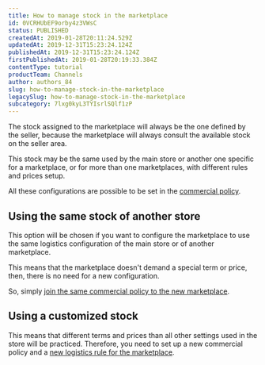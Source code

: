 ```yaml
---
title: How to manage stock in the marketplace
id: 0VCRHUbEF9orby4z3VWsC
status: PUBLISHED
createdAt: 2019-01-28T20:11:24.529Z
updatedAt: 2019-12-31T15:23:24.124Z
publishedAt: 2019-12-31T15:23:24.124Z
firstPublishedAt: 2019-01-28T20:19:33.384Z
contentType: tutorial
productTeam: Channels
author: authors_84
slug: how-to-manage-stock-in-the-marketplace
legacySlug: how-to-manage-stock-in-the-marketplace
subcategory: 7lxg0kyL3TYIsrlSQlf1zP
---
```


The stock assigned to the marketplace will always be the one defined by the seller, because the marketplace will always consult the available stock on the seller area.

This stock may be the same used by the main store or another one specific for a marketplace, or for more than one marketplaces, with different rules and prices setup. 

All these configurations are possible to be set in the [commercial policy](/en/tutorial/configuring-a-marketplace-sales-policy/).

## Using the same stock of another store

This option will be chosen if you want to configure the marketplace to use the same logistics configuration of the main store or of another marketplace. 

This means that the marketplace doesn't demand a special term or price, then, there is no need for a new configuration.

So, simply [join the same commercial policy to the new marketplace](/en/tutorial/configuring-a-marketplace-sales-policy).

## Using a customized stock

This means that different terms and prices than all other settings used in the store will be practiced. Therefore, you need to set up a new commercial policy and a [new logistics rule for the marketplace](/en/tutorial/configuring-logistics-for-a-marketplace).
